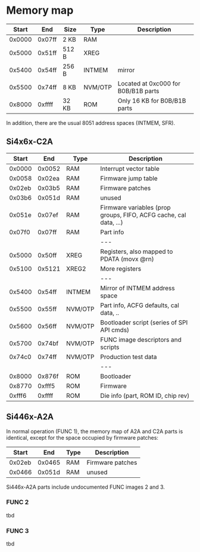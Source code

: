 # Memory map

| Start | End | Size | Type | Description |
| --- | --- | --- | --- | --- |
| 0x0000 | 0x07ff | 2 KB | RAM | |
| 0x5000 | 0x51ff | 512 B | XREG | |
| 0x5400 | 0x54ff | 256 B | INTMEM | mirror |
| 0x5500 | 0x74ff | 8 KB | NVM/OTP | Located at 0xc000 for B0B/B1B parts |
| 0x8000 | 0xffff | 32 KB | ROM | Only 16 KB for B0B/B1B parts |

In addition, there are the usual 8051 address spaces (INTMEM, SFR).

## Si4x6x-C2A

| Start | End | Type | Description |
| --- | --- | --- | --- |
| 0x0000 | 0x0052 | RAM | Interrupt vector table |
| 0x0058 | 0x02ea | RAM | Firmware jump table |
| 0x02eb | 0x03b5 | RAM | Firmware patches |
| 0x03b6 | 0x051d | RAM | unused |
| 0x051e | 0x07ef | RAM | Firmware variables (prop groups, FIFO, ACFG cache, cal data, ...) |
| 0x07f0 | 0x07ff | RAM | Part info |
| | | | --- |
| 0x5000 | 0x50ff | XREG | Registers, also mapped to PDATA (movx @rn) |
| 0x5100 | 0x5121 | XREG2 | More registers |
| | | | --- |
| 0x5400 | 0x54ff | INTMEM | Mirror of INTMEM address space |
| 0x5500 | 0x55ff | NVM/OTP | Part info, ACFG defaults, cal data, .. |
| 0x5600 | 0x56ff | NVM/OTP | Bootloader script (series of SPI API cmds) |
| 0x5700 | 0x74bf | NVM/OTP | FUNC image descriptors and scripts |
| 0x74c0 | 0x74ff | NVM/OTP | Production test data |
| | | | --- |
| 0x8000 | 0x876f | ROM | Bootloader |
| 0x8770 | 0xfff5 | ROM | Firmware |
| 0xfff6 | 0xffff | ROM | Die info (part, ROM ID, chip rev) |

## Si446x-A2A

In normal operation (FUNC 1), the memory map of A2A and C2A parts is identical, except for the space occupied by firmware patches:

| Start | End | Type | Description |
| --- | --- | --- | --- |
| 0x02eb | 0x0465 | RAM | Firmware patches |
| 0x0466 | 0x051d | RAM | unused |

Si446x-A2A parts include undocumented FUNC images 2 and 3.

### FUNC 2

tbd

### FUNC 3

tbd
